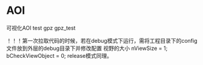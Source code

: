 # AOI
可视化AOI
test
gpz
gpz_test

！！！第一次拉取代码的时候，若在debug模式下运行，需将工程目录下的config文件放到外层的debug目录下并修改配置
视野的大小 nViewSize = 1; bCheckViewObject = 0;
release模式同理。
